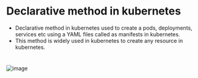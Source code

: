# Declarative method in kubernetes

- Declarative method in kubernetes used to create a pods, deployments, services etc using a YAML files called as manifests in kubernetes.
- This method is widely used in kubernetes to create any resource in kubernetes.
#

![image](https://github.com/DevMadhup/kubernetes-kickstarter/assets/121779953/41c4c12d-1243-466c-82ea-d73db23e1365)
